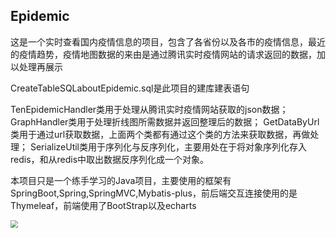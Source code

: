 ## Epidemic

这是一个实时查看国内疫情信息的项目，包含了各省份以及各市的疫情信息，最近的疫情趋势，疫情地图数据的来由是通过腾讯实时疫情网站的请求返回的数据，加以处理再展示

CreateTableSQLaboutEpidemic.sql是此项目的建库建表语句

TenEpidemicHandler类用于处理从腾讯实时疫情网站获取的json数据；
GraphHandler类用于处理折线图所需数据并返回整理后的数据；
GetDataByUrl类用于通过url获取数据，上面两个类都有通过这个类的方法来获取数据，再做处理；
SerializeUtil类用于序列化与反序列化，主要用处在于将对象序列化存入redis，和从redis中取出数据反序列化成一个对象。

本项目只是一个练手学习的Java项目，主要使用的框架有SpringBoot,Spring,SpringMVC,Mybatis-plus，前后端交互连接使用的是Thymeleaf，前端使用了BootStrap以及echarts

<img src="..\epidemic\疫情地图图片.png" style="zoom:75%;" />